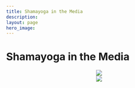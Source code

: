 ```yaml
---
title: Shamayoga in the Media
description:
layout: page
hero_image:
---
```


<h1>Shamayoga in the Media</h1>

<div class="separator" style="clear: both; text-align: center;">
<a href="https://lh3.googleusercontent.com/-aPDo_dWkSUo/WPSmLNCxa_I/AAAAAAAAArU/k-5BrfuDoPoDZsjrxP7vJZW3umO17IqSgCL0B/s0-p-rw-e30/starpaper_001.jpg" imageanchor="1" style="margin-left: 1em; margin-right: 1em;">
<img border="0" src="https://lh3.googleusercontent.com/-aPDo_dWkSUo/WPSmLNCxa_I/AAAAAAAAArU/k-5BrfuDoPoDZsjrxP7vJZW3umO17IqSgCL0B/s1100-rj-e30/starpaper_001.jpg" /></a></div>
<div class="separator" style="clear: both; text-align: center;">
<a href="https://lh3.googleusercontent.com/-T38WrRx6Djw/WPSmHMKA2ZI/AAAAAAAAArA/bAk3kQtyVVcHlziiOyF3CbYMM_dfV6f5ACL0B/s0-p-rw-e30/magazine_001.jpg" imageanchor="1" style="margin-left: 1em; margin-right: 1em;"><img border="0" src="https://lh3.googleusercontent.com/-T38WrRx6Djw/WPSmHMKA2ZI/AAAAAAAAArA/bAk3kQtyVVcHlziiOyF3CbYMM_dfV6f5ACL0B/s1100-rj-e30/magazine_001.jpg" /></a></div>